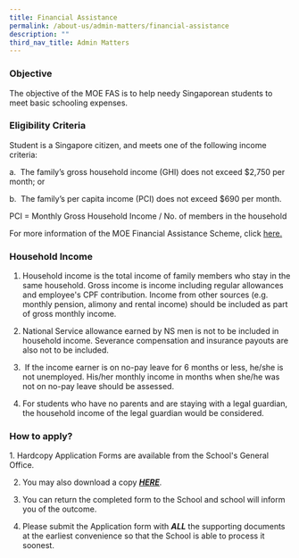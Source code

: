 ```yaml
---
title: Financial Assistance
permalink: /about-us/admin-matters/financial-assistance
description: ""
third_nav_title: Admin Matters
---
```

### Objective  

The objective of the MOE FAS is to help needy Singaporean students to meet basic schooling expenses.  

### Eligibility Criteria

Student is a Singapore citizen, and meets one of the following income criteria:

a.  The family’s gross household income (GHI) does not exceed $2,750 per month; or

b.  The family’s per capita income (PCI) does not exceed $690 per month.  

PCI = Monthly Gross Household Income / No. of members in the household

For more information of the MOE Financial Assistance Scheme, click [here.](/files/MOE_FAS_Pamphlet_2022.pdf)

### Household Income

1.  Household income is the total income of family members who stay in the same household. Gross income is income including regular allowances and employee's CPF contribution. Income from other sources (e.g. monthly pension, alimony and rental income) should be included as part of gross monthly income.  
      
    
2.  National Service allowance earned by NS men is not to be included in household income. Severance compensation and insurance payouts are also not to be included. 
3.   If the income earner is on no-pay leave for 6 months or less, he/she is not unemployed. His/her monthly income in months when she/he was not on no-pay leave should be assessed.  
      
    
4.  For students who have no parents and are staying with a legal guardian, the household income of the legal guardian would be considered.

  

### How to apply?

1. Hardcopy Application Forms are available from the School's General Office.

2. You may also download a copy _**[HERE](/files/MOE%20FAS%20Application%20Form%202022.pdf)**._

3. You can return the completed form to the School and school will inform you of the outcome.

4. Please submit the Application form with **_ALL_** the supporting documents at the earliest convenience so that the School is able to process it soonest.